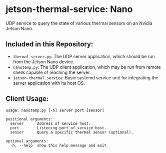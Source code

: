 # jetson-thermal-service: Nano

UDP service to query the state of various thermal sensors on an Nvidia Jetson Nano.

## Included in this Repository:
- `thermal_server.py`: The UDP server application, which should be run from the Jetson Nano device.
- `nanotemp.py`: The UDP client application, which may be run from remote shells capable of reaching the server.
- `jetson-thermal.service`: Basic systemd service unit for integrating the server application with its host OS.

## Client Usage:
```
usage: nanotemp.py [-h] server port [sensor]

positional arguments:
  server      Address of service host.
  port        Listening port of service host.
  sensor      Query a specific thermal sensor (optional).

optional arguments:
  -h, --help  show this help message and exit
  ```